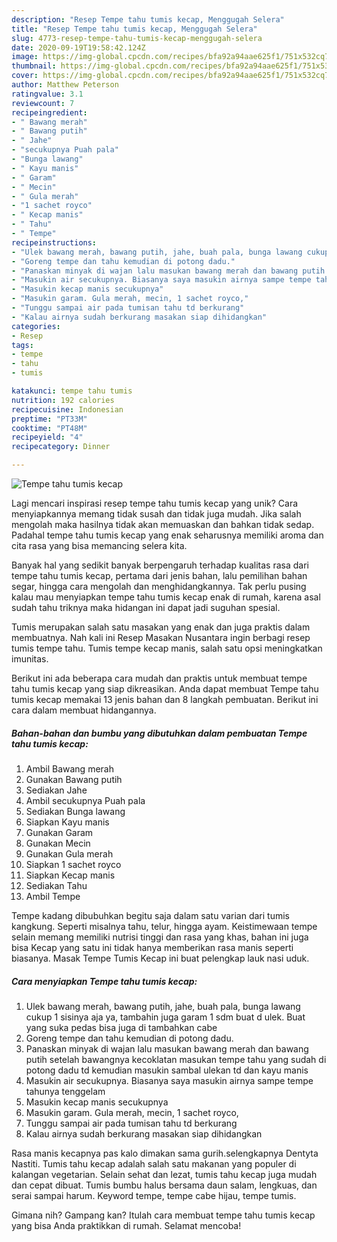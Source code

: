 ```yaml
---
description: "Resep Tempe tahu tumis kecap, Menggugah Selera"
title: "Resep Tempe tahu tumis kecap, Menggugah Selera"
slug: 4773-resep-tempe-tahu-tumis-kecap-menggugah-selera
date: 2020-09-19T19:58:42.124Z
image: https://img-global.cpcdn.com/recipes/bfa92a94aae625f1/751x532cq70/tempe-tahu-tumis-kecap-foto-resep-utama.jpg
thumbnail: https://img-global.cpcdn.com/recipes/bfa92a94aae625f1/751x532cq70/tempe-tahu-tumis-kecap-foto-resep-utama.jpg
cover: https://img-global.cpcdn.com/recipes/bfa92a94aae625f1/751x532cq70/tempe-tahu-tumis-kecap-foto-resep-utama.jpg
author: Matthew Peterson
ratingvalue: 3.1
reviewcount: 7
recipeingredient:
- " Bawang merah"
- " Bawang putih"
- " Jahe"
- "secukupnya Puah pala"
- "Bunga lawang"
- " Kayu manis"
- " Garam"
- " Mecin"
- " Gula merah"
- "1 sachet royco"
- " Kecap manis"
- " Tahu"
- " Tempe"
recipeinstructions:
- "Ulek bawang merah, bawang putih, jahe, buah pala, bunga lawang cukup 1 sisinya aja ya, tambahin juga garam 1 sdm buat d ulek. Buat yang suka pedas bisa juga di tambahkan cabe"
- "Goreng tempe dan tahu kemudian di potong dadu."
- "Panaskan minyak di wajan lalu masukan bawang merah dan bawang putih setelah bawangnya kecoklatan masukan tempe tahu yang sudah di potong dadu td kemudian masukin sambal ulekan td dan kayu manis"
- "Masukin air secukupnya. Biasanya saya masukin airnya sampe tempe tahunya tenggelam"
- "Masukin kecap manis secukupnya"
- "Masukin garam. Gula merah, mecin, 1 sachet royco,"
- "Tunggu sampai air pada tumisan tahu td berkurang"
- "Kalau airnya sudah berkurang masakan siap dihidangkan"
categories:
- Resep
tags:
- tempe
- tahu
- tumis

katakunci: tempe tahu tumis 
nutrition: 192 calories
recipecuisine: Indonesian
preptime: "PT33M"
cooktime: "PT48M"
recipeyield: "4"
recipecategory: Dinner

---
```



![Tempe tahu tumis kecap](https://img-global.cpcdn.com/recipes/bfa92a94aae625f1/751x532cq70/tempe-tahu-tumis-kecap-foto-resep-utama.jpg)

Lagi mencari inspirasi resep tempe tahu tumis kecap yang unik? Cara menyiapkannya memang tidak susah dan tidak juga mudah. Jika salah mengolah maka hasilnya tidak akan memuaskan dan bahkan tidak sedap. Padahal tempe tahu tumis kecap yang enak seharusnya memiliki aroma dan cita rasa yang bisa memancing selera kita.

Banyak hal yang sedikit banyak berpengaruh terhadap kualitas rasa dari tempe tahu tumis kecap, pertama dari jenis bahan, lalu pemilihan bahan segar, hingga cara mengolah dan menghidangkannya. Tak perlu pusing kalau mau menyiapkan tempe tahu tumis kecap enak di rumah, karena asal sudah tahu triknya maka hidangan ini dapat jadi suguhan spesial.

Tumis merupakan salah satu masakan yang enak dan juga praktis dalam membuatnya. Nah kali ini Resep Masakan Nusantara ingin berbagi resep tumis tempe tahu. Tumis tempe kecap manis, salah satu opsi meningkatkan imunitas.


Berikut ini ada beberapa cara mudah dan praktis untuk membuat tempe tahu tumis kecap yang siap dikreasikan. Anda dapat membuat Tempe tahu tumis kecap memakai 13 jenis bahan dan 8 langkah pembuatan. Berikut ini cara dalam membuat hidangannya.

<!--inarticleads1-->

##### Bahan-bahan dan bumbu yang dibutuhkan dalam pembuatan Tempe tahu tumis kecap:

1. Ambil  Bawang merah
1. Gunakan  Bawang putih
1. Sediakan  Jahe
1. Ambil secukupnya Puah pala
1. Sediakan Bunga lawang
1. Siapkan  Kayu manis
1. Gunakan  Garam
1. Gunakan  Mecin
1. Gunakan  Gula merah
1. Siapkan 1 sachet royco
1. Siapkan  Kecap manis
1. Sediakan  Tahu
1. Ambil  Tempe


Tempe kadang dibubuhkan begitu saja dalam satu varian dari tumis kangkung. Seperti misalnya tahu, telur, hingga ayam. Keistimewaan tempe selain memang memiliki nutrisi tinggi dan rasa yang khas, bahan ini juga bisa Kecap yang satu ini tidak hanya memberikan rasa manis seperti biasanya. Masak Tempe Tumis Kecap ini buat pelengkap lauk nasi uduk. 

<!--inarticleads2-->

##### Cara menyiapkan Tempe tahu tumis kecap:

1. Ulek bawang merah, bawang putih, jahe, buah pala, bunga lawang cukup 1 sisinya aja ya, tambahin juga garam 1 sdm buat d ulek. Buat yang suka pedas bisa juga di tambahkan cabe
1. Goreng tempe dan tahu kemudian di potong dadu.
1. Panaskan minyak di wajan lalu masukan bawang merah dan bawang putih setelah bawangnya kecoklatan masukan tempe tahu yang sudah di potong dadu td kemudian masukin sambal ulekan td dan kayu manis
1. Masukin air secukupnya. Biasanya saya masukin airnya sampe tempe tahunya tenggelam
1. Masukin kecap manis secukupnya
1. Masukin garam. Gula merah, mecin, 1 sachet royco,
1. Tunggu sampai air pada tumisan tahu td berkurang
1. Kalau airnya sudah berkurang masakan siap dihidangkan


Rasa manis kecapnya pas kalo dimakan sama gurih.selengkapnya Dentyta Nastiti. Tumis tahu kecap adalah salah satu makanan yang populer di kalangan vegetarian. Selain sehat dan lezat, tumis tahu kecap juga mudah dan cepat dibuat. Tumis bumbu halus bersama daun salam, lengkuas, dan serai sampai harum. Keyword tempe, tempe cabe hijau, tempe tumis. 

Gimana nih? Gampang kan? Itulah cara membuat tempe tahu tumis kecap yang bisa Anda praktikkan di rumah. Selamat mencoba!
